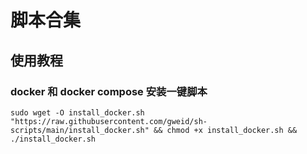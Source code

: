 # 脚本合集

## 使用教程



### docker 和 docker compose 安装一键脚本

```shell
sudo wget -O install_docker.sh "https://raw.githubusercontent.com/gweid/sh-scripts/main/install_docker.sh" && chmod +x install_docker.sh && ./install_docker.sh
```



